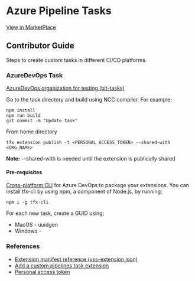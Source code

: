 # Azure Pipeline Tasks
[View in MarketPlace](https://marketplace.visualstudio.com/items?itemName=bitdev.bit-tasks)

## Contributor Guide

Steps to create custom tasks in different CI/CD platforms.

### AzureDevOps Task
[AzureDevOps organization for testing (bit-tasks)](https://dev.azure.com/bit-tasks/)

Go to the task directory and build using NCC compiler. For example;
```
npm install
npm run build
git commit -m "Update task"
```

From home directory
```
tfx extension publish -t <PERSONAL_ACCESS_TOKEN> --shared-with <ORG_NAME>
```

**Note:** --shared-with is needed until the extension is publically shared

#### Pre-requisites
[Cross-platform CLI](https://github.com/microsoft/tfs-cli) for Azure DevOps to package your extensions. You can install tfx-cli by using npm, a component of Node.js, by running;

```
npm i -g tfx-cli
```

For each new task, create a GUID using;
- MacOS - uuidgen
- Windows - 

### References
- [Extension manifest reference (vss-extension.json)](https://learn.microsoft.com/en-us/azure/devops/extend/develop/manifest?view=azure-devops)
- [Add a custom pipelines task extension](https://learn.microsoft.com/en-us/azure/devops/extend/develop/add-build-task?view=azure-devops)
- [Personal access token](https://learn.microsoft.com/en-us/azure/devops/organizations/accounts/use-personal-access-tokens-to-authenticate?view=azure-devops&tabs=Windows)